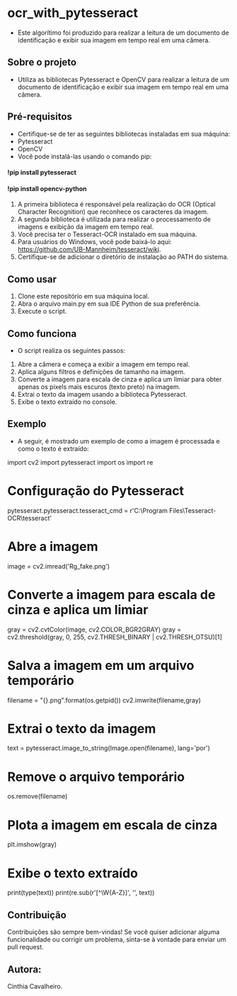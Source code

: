 # ocr_with_pytesseract

- Este algorítimo foi produzido para realizar a leitura de um documento de identificação e exibir sua imagem em tempo real em uma câmera.

## Sobre o projeto
- Utiliza as bibliotecas Pytesseract e OpenCV para realizar a leitura de um documento de identificação e exibir sua imagem em tempo real em uma câmera. 

## Pré-requisitos
* Certifique-se de ter as seguintes bibliotecas instaladas em sua máquina:
* Pytesseract
* OpenCV
* Você pode instalá-las usando o comando pip:

 #### !pip install pytesseract
 #### !pip install opencv-python
 
1. A primeira biblioteca é responsável pela realização do OCR (Optical Character Recognition) que reconhece os caracteres da imagem.
2. A segunda biblioteca é utilizada para realizar o processamento de imagens e exibição da imagem em tempo real. 
3. Você precisa ter o Tesseract-OCR instalado em sua máquina. 
4. Para usuários do Windows, você pode baixá-lo aqui: https://github.com/UB-Mannheim/tesseract/wiki. 
5. Certifique-se de adicionar o diretório de instalação ao PATH do sistema.
 
## Como usar
1. Clone este repositório em sua máquina local.
2. Abra o arquivo main.py em sua IDE Python de sua preferência.
3. Execute o script.

## Como funciona
* O script realiza os seguintes passos:

1. Abre a câmera e começa a exibir a imagem em tempo real.
2. Aplica alguns filtros e definições de tamanho na imagem.
3. Converte a imagem para escala de cinza e aplica um limiar para obter apenas os pixels mais escuros (texto preto) na imagem.
4. Extrai o texto da imagem usando a biblioteca Pytesseract.
5. Exibe o texto extraído no console.

## Exemplo
* A seguir, é mostrado um exemplo de como a imagem é processada e como o texto é extraído:

import cv2
import pytesseract
import os
import re

# Configuração do Pytesseract
pytesseract.pytesseract.tesseract_cmd = r'C:\Program Files\Tesseract-OCR\tesseract'

# Abre a imagem
image = cv2.imread('Rg_fake.png')

# Converte a imagem para escala de cinza e aplica um limiar
gray = cv2.cvtColor(image, cv2.COLOR_BGR2GRAY)
gray = cv2.threshold(gray, 0, 255, cv2.THRESH_BINARY | cv2.THRESH_OTSU)[1]

# Salva a imagem em um arquivo temporário
filename = "{}.png".format(os.getpid())
cv2.imwrite(filename,gray)

# Extrai o texto da imagem
text = pytesseract.image_to_string(Image.open(filename), lang='por')

# Remove o arquivo temporário
os.remove(filename)

# Plota a imagem em escala de cinza
plt.imshow(gray)

# Exibe o texto extraído
print(type(text))
print(re.sub(r'[^\W{A-Z}]', '', text))


## Contribuição

Contribuições são sempre bem-vindas! Se você quiser adicionar alguma funcionalidade ou corrigir um problema, sinta-se à vontade para enviar um pull request.

## Autora:
Cinthia Cavalheiro.

